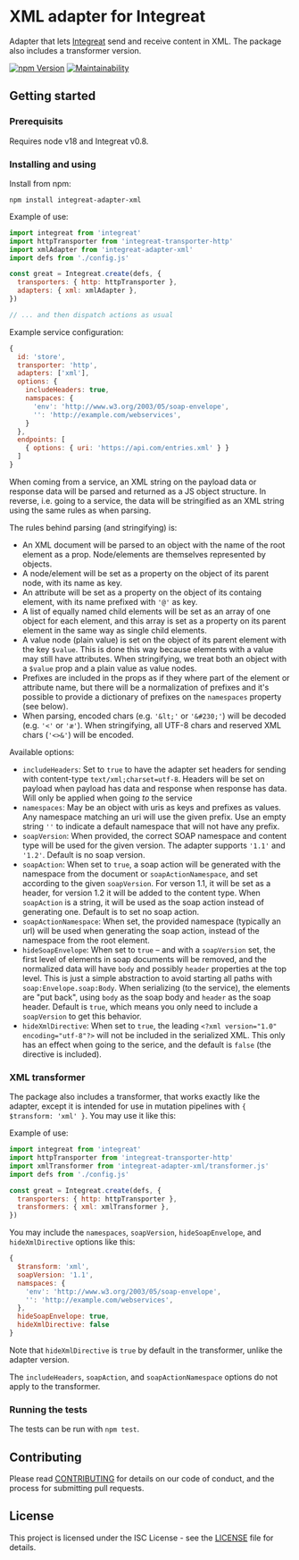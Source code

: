 # XML adapter for Integreat

Adapter that lets
[Integreat](https://github.com/integreat-io/integreat) send and receive content
in XML. The package also includes a transformer version.

[![npm Version](https://img.shields.io/npm/v/integreat-adapter-xml.svg)](https://www.npmjs.com/package/integreat-adapter-xml)
[![Maintainability](https://api.codeclimate.com/v1/badges/003c73d057cfe4c20783/maintainability)](https://codeclimate.com/github/integreat-io/integreat-adapter-xml/maintainability)

## Getting started

### Prerequisits

Requires node v18 and Integreat v0.8.

### Installing and using

Install from npm:

```
npm install integreat-adapter-xml
```

Example of use:

```javascript
import integreat from 'integreat'
import httpTransporter from 'integreat-transporter-http'
import xmlAdapter from 'integreat-adapter-xml'
import defs from './config.js'

const great = Integreat.create(defs, {
  transporters: { http: httpTransporter },
  adapters: { xml: xmlAdapter },
})

// ... and then dispatch actions as usual
```

Example service configuration:

```javascript
{
  id: 'store',
  transporter: 'http',
  adapters: ['xml'],
  options: {
    includeHeaders: true,
    namspaces: {
      'env': 'http://www.w3.org/2003/05/soap-envelope',
      '': 'http://example.com/webservices',
    }
  },
  endpoints: [
    { options: { uri: 'https://api.com/entries.xml' } }
  ]
}
```

When coming from a service, an XML string on the payload data or response data
will be parsed and returned as a JS object structure. In reverse, i.e. going to
a service, the data will be stringified as an XML string using the same rules as
when parsing.

The rules behind parsing (and stringifying) is:

- An XML document will be parsed to an object with the name of the root element
  as a prop. Node/elements are themselves represented by objects.
- A node/element will be set as a property on the object of its parent node,
  with its name as key.
- An attribute will be set as a property on the object of its containg element,
  with its name prefixed with `'@'` as key.
- A list of equally named child elements will be set as an array of one object
  for each element, and this array is set as a property on its parent element
  in the same way as single child elements.
- A value node (plain value) is set on the object of its parent element with
  the key `$value`. This is done this way because elements with a value may
  still have attributes. When stringifying, we treat both an object with a
  `$value` prop and a plain value as value nodes.
- Prefixes are included in the props as if they where part of the element or
  attribute name, but there will be a normalization of prefixes and it's
  possible to provide a dictionary of prefixes on the `namespaces` property (see
  below).
- When parsing, encoded chars (e.g. `'&lt;'` or `'&#230;'`) will be decoded
  (e.g. `'<'` or `'æ'`). When stringifying, all UTF-8 chars and reserved XML
  chars (`'<>&'`) will be encoded.

Available options:

- `includeHeaders`: Set to `true` to have the adapter set headers for sending
  with content-type `text/xml;charset=utf-8`. Headers will be set on payload
  when payload has data and response when response has data. Will only be
  applied when going _to_ the service
- `namespaces`: May be an object with uris as keys and prefixes as values. Any
  namespace matching an uri will use the given prefix. Use an empty string
  `''` to indicate a default namespace that will not have any prefix.
- `soapVersion`: When provided, the correct SOAP namespace and content type will
  be used for the given version. The adapter supports `'1.1'` and `'1.2'`.
  Default is no soap version.
- `soapAction`: When set to `true`, a soap action will be generated with the
  namespace from the document or `soapActionNamespace`, and set according to the
  given `soapVersion`. For verson 1.1, it will be set as a header, for version
  1.2 it will be added to the content type. When `soapAction` is a string, it
  will be used as the soap action instead of generating one. Default is to set
  no soap action.
- `soapActionNamespace`: When set, the provided namespace (typically an url)
  will be used when generating the soap action, instead of the namespace from
  the root element.
- `hideSoapEnvelope`: When set to `true` – and with a `soapVersion` set, the
  first level of elements in soap documents will be removed, and the normalized
  data will have `body` and possibly `header` properties at the top level. This
  is just a simple abstraction to avoid starting all paths with
  `soap:Envelope.soap:Body`. When serializing (to the service), the elements are
  "put back", using `body` as the soap body and `header` as the soap header.
  Default is `true`, which means you only need to include a `soapVersion` to get
  this behavior.
- `hideXmlDirective`: When set to `true`, the leading
  `<?xml version="1.0" encoding="utf-8"?>` will not be included in the
  serialized XML. This only has an effect when going to the serice, and the
  default is `false` (the directive is included).

### XML transformer

The package also includes a transformer, that works exactly like the adapter,
except it is intended for use in mutation pipelines with
`{ $transform: 'xml' }`. You may use it like this:

Example of use:

```javascript
import integreat from 'integreat'
import httpTransporter from 'integreat-transporter-http'
import xmlTransformer from 'integreat-adapter-xml/transformer.js'
import defs from './config.js'

const great = Integreat.create(defs, {
  transporters: { http: httpTransporter },
  transformers: { xml: xmlTransformer },
})
```

You may include the `namespaces`, `soapVersion`, `hideSoapEnvelope`, and
`hideXmlDirective` options like this:

```javascript
{
  $transform: 'xml',
  soapVersion: '1.1',
  namspaces: {
    'env': 'http://www.w3.org/2003/05/soap-envelope',
    '': 'http://example.com/webservices',
  },
  hideSoapEnvelope: true,
  hideXmlDirective: false
}
```

Note that `hideXmlDirective` is `true` by default in the transformer, unlike the
adapter version.

The `includeHeaders`, `soapAction`, and `soapActionNamespace` options do not
apply to the transformer.

### Running the tests

The tests can be run with `npm test`.

## Contributing

Please read
[CONTRIBUTING](https://github.com/integreat-io/integreat-adapter-xml/blob/master/CONTRIBUTING.md)
for details on our code of conduct, and the process for submitting pull
requests.

## License

This project is licensed under the ISC License - see the
[LICENSE](https://github.com/integreat-io/integreat-adapter-xml/blob/master/LICENSE)
file for details.
